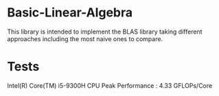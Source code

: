 # Basic-Linear-Algebra

This library is intended to implement the BLAS library taking
different approaches including the most naive ones to compare.


# Tests

Intel(R) Core(TM) i5-9300H CPU Peak Performance : 4.33 GFLOPs/Core